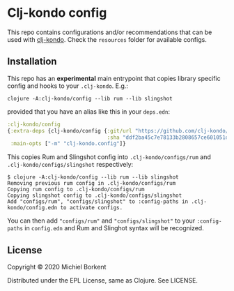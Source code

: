 # Clj-kondo config

This repo contains configurations and/or recommendations that can be used with
[clj-kondo](https://github.com/borkdude/clj-kondo/). Check the `resources` folder for available configs.

## Installation

This repo has an **experimental** main entrypoint that copies library specific config and hooks to your `.clj-kondo`. E.g.:

``` shell
clojure -A:clj-kondo/config --lib rum --lib slingshot
```

provided that you have an alias like this in your `deps.edn`:

``` clojure
:clj-kondo/config
{:extra-deps {clj-kondo/config {:git/url "https://github.com/clj-kondo/config"
                                :sha "ddf2ba45c7e78133b2808657ce601051d364bce5"}}
 :main-opts ["-m" "clj-kondo.config"]}
``` 

This copies Rum and Slingshot config into `.clj-kondo/configs/rum` and `.clj-kondo/configs/slingshot` respectively:

``` shell
$ clojure -A:clj-kondo/config --lib rum --lib slingshot
Removing previous rum config in .clj-kondo/configs/rum
Copying rum config to .clj-kondo/configs/rum
Copying slingshot config to .clj-kondo/configs/slingshot
Add "configs/rum", "configs/slingshot" to :config-paths in .clj-kondo/config.edn to activate configs.
```

You can then add `"configs/rum"` and `"configs/slingshot"`  to your `:config-paths` in `config.edn` and Rum and Slinghot syntax will be recognized.

## License

Copyright © 2020 Michiel Borkent

Distributed under the EPL License, same as Clojure. See LICENSE.
